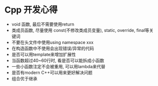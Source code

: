 # Cpp 开发心得

- void 函数, 最后不需要使用return
- 类成员函数, 尽量使用 const(不修改类成员变量), static, override, final等关键词
- 不要在头文件中使用using namespace xxx
- 在构造函数中不使用会出现错误/异常的代码
- 是否可以用template来增加扩展性
- 当函数超过40~60行时, 看是否可以能拆成小函数
- 一些小函数注定不会被重用, 可以用lambda来代替
- 是否有modern C++可以用来更好解决问题
- 组合优于继承
